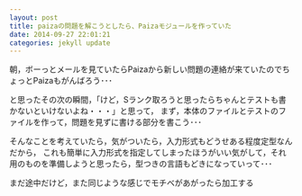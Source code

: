 ```yaml
---
layout: post
title: paizaの問題を解こうとしたら、Paizaモジュールを作っていた
date: 2014-09-27 22:01:21
categories: jekyll update
---
```

朝，ボーっとメールを見ていたらPaizaから新しい問題の連絡が来ていたのでちょっとPaizaもがんばろう･･･

と思ったその次の瞬間，「けど，Sランク取ろうと思ったらちゃんとテストも書かないといけないよね・・・」と思って，
まず，本体のファイルとテストのファイルを作って，問題を見ずに書ける部分を書こう･･･

そんなことを考えていたら，気がついたら，入力形式もどうせある程度定型なんだから，
これも簡単に入力形式を指定してしまったほうがいい気がして，それ用のものを準備しようと思ったら，型つきの言語もどきになっていって･･･

まだ途中だけど，また同じような感じでモチベがあがったら加工する


